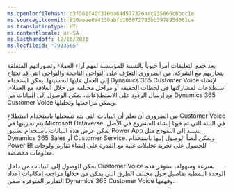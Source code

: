 ```yaml
---
ms.openlocfilehash: d3f561f40f310ba64d577326aac935866cbbcc1e
ms.sourcegitcommit: 810aeee6a4138abfb103072793bb397895d061ce
ms.translationtype: HT
ms.contentlocale: ar-SA
ms.lasthandoff: 12/16/2021
ms.locfileid: "7923565"
---
```

يعد جمع التعليقات أمراً حيوياً بالنسبة للمؤسسة لفهم آراء العملاء وتصوراتهم المتعلقة بتجاربهم مع الشركة. من الضروري التعرّف على النواحي الناجحة والنواحي التي قد تحتاج إلى العمل عليها لتحسينها. يمكن استخدام Dynamics 365 Customer Voice لإنشاء استطلاعات لمشاركتها في لحظات الحقيقة أو مراحل مختلفة من خلال العلاقة مع العملاء. مع إرسال الردود على الاستطلاعات، يمكن الوصول إلى البيانات من Dynamics 365 Customer Voice ويمكن مراجعتها وتحليلها.

من الضروري أن نعلم أن البيانات التي يتم تسجيلها باستخدام استطلاع Customer Voice يتم تخزينها في Microsoft Dataverse في البيئة التي تم فيها إنشاء المشروع في الأصل. يمكن عرض هذه البيانات باستخدام تطبيق Power App يستند إلى النموذج مثل Dynamics 365 Sales أو Customer Service. ويمكن أيضاً الوصول إليها باستخدام Power BI للحصول على تجربة تحليلات غنية مع القدرة على إنشاء تقارير ولوحات معلومات مخصصة.

يمكن الوصول إلى البيانات من داخل Customer Voice بسرعة وسهولة. ستوفر هذه الوحدة النمطية تفاصيل حول مختلف الطرق التي يمكن من خلالها مراجعة إمكانيات اعداد التقارير المتوفرة ضمن Dynamics 365 Customer Voice وفهمها.
